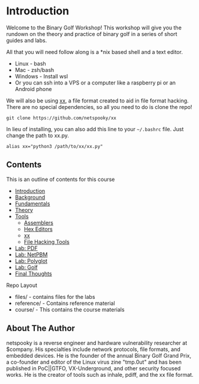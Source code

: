 # Introduction

Welcome to the Binary Golf Workshop! This workshop will give you the rundown on the theory and practice of binary golf in a series of short guides and labs.

All that you will need follow along is a \*nix based shell and a text editor.

- Linux - bash
- Mac - zsh/bash
- Windows - Install wsl
- Or you can ssh into a VPS or a computer like a raspberry pi or an Android phone

We will also be using [xx](https://github.com/netspooky/xx), a file format created to aid in file format hacking. There are no special dependencies, so all you need to do is clone the repo!

```
git clone https://github.com/netspooky/xx
```

In lieu of installing, you can also add this line to your `~/.bashrc` file. Just change the path to xx.py.

```
alias xx="python3 /path/to/xx/xx.py"
```

## Contents

This is an outline of contents for this course

- [Introduction](00_introduction.md)
- [Background](01_background.md)
- [Fundamentals](02_fundamentals.md)
- [Theory](03_theory.md)
- [Tools](04_tools.md)
  - [Assemblers](../reference/info_assemblers.md)
  - [Hex Editors](../reference/info_hexeditors.md)
  - [xx](../reference/info_xx.md)
  - [File Hacking Tools](../reference/info_tools.md)
- [Lab: PDF](05_lab_pdf.md)
- [Lab: NetPBM](06_lab_netpbm.md)
- [Lab: Polyglot](07_lab_polyglot.md)
- [Lab: Golf](08_lab_golf.md)
- [Final Thoughts](09_final_thoughts.md)

Repo Layout
- files/ - contains files for the labs
- reference/ - Contains reference material
- course/ - This contains the course materials

## About The Author

netspooky is a reverse engineer and hardware vulnerability researcher at $company. His specialties include network protocols, file formats, and embedded devices. He is the founder of the annual Binary Golf Grand Prix, a co-founder and editor of the Linux virus zine "tmp.0ut" and has been published in PoC||GTFO, VX-Underground, and other security focused works. He is the creator of tools such as inhale, pdiff, and the xx file format.


